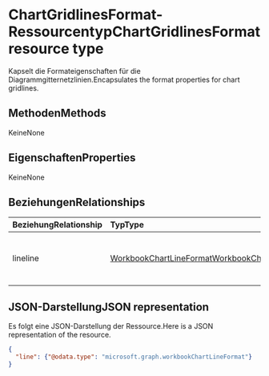 # <a name="chartgridlinesformat-resource-type"></a><span data-ttu-id="be770-101">ChartGridlinesFormat-Ressourcentyp</span><span class="sxs-lookup"><span data-stu-id="be770-101">ChartGridlinesFormat resource type</span></span>

<span data-ttu-id="be770-102">Kapselt die Formateigenschaften für die Diagrammgitternetzlinien.</span><span class="sxs-lookup"><span data-stu-id="be770-102">Encapsulates the format properties for chart gridlines.</span></span>


## <a name="methods"></a><span data-ttu-id="be770-103">Methoden</span><span class="sxs-lookup"><span data-stu-id="be770-103">Methods</span></span>
<span data-ttu-id="be770-104">Keine</span><span class="sxs-lookup"><span data-stu-id="be770-104">None</span></span>

## <a name="properties"></a><span data-ttu-id="be770-105">Eigenschaften</span><span class="sxs-lookup"><span data-stu-id="be770-105">Properties</span></span>
<span data-ttu-id="be770-106">Keine</span><span class="sxs-lookup"><span data-stu-id="be770-106">None</span></span>

## <a name="relationships"></a><span data-ttu-id="be770-107">Beziehungen</span><span class="sxs-lookup"><span data-stu-id="be770-107">Relationships</span></span>
| <span data-ttu-id="be770-108">Beziehung</span><span class="sxs-lookup"><span data-stu-id="be770-108">Relationship</span></span> | <span data-ttu-id="be770-109">Typ</span><span class="sxs-lookup"><span data-stu-id="be770-109">Type</span></span>   |<span data-ttu-id="be770-110">Beschreibung</span><span class="sxs-lookup"><span data-stu-id="be770-110">Description</span></span>|
|:---------------|:--------|:----------|
|<span data-ttu-id="be770-111">line</span><span class="sxs-lookup"><span data-stu-id="be770-111">line</span></span>|[<span data-ttu-id="be770-112">WorkbookChartLineFormat</span><span class="sxs-lookup"><span data-stu-id="be770-112">WorkbookChartLineFormat</span></span>](chartlineformat.md)|<span data-ttu-id="be770-p101">Stellt die Formatierung der Diagrammlinien dar. Schreibgeschützt.</span><span class="sxs-lookup"><span data-stu-id="be770-p101">Represents chart line formatting. Read-only.</span></span>|


## <a name="json-representation"></a><span data-ttu-id="be770-115">JSON-Darstellung</span><span class="sxs-lookup"><span data-stu-id="be770-115">JSON representation</span></span>

<span data-ttu-id="be770-116">Es folgt eine JSON-Darstellung der Ressource.</span><span class="sxs-lookup"><span data-stu-id="be770-116">Here is a JSON representation of the resource.</span></span>

<!--{
  "blockType": "resource",
  "optionalProperties": [],
  "baseType": "microsoft.graph.entity",
  "@odata.type": "microsoft.graph.workbookChartGridlinesFormat"
}-->

```json
{
  "line": {"@odata.type": "microsoft.graph.workbookChartLineFormat"}
}
```


<!-- uuid: 8fcb5dbc-d5aa-4681-8e31-b001d5168d79
2015-10-25 14:57:30 UTC -->
<!-- {
  "type": "#page.annotation",
  "description": "ChartGridlinesFormat resource",
  "keywords": "",
  "section": "documentation",
  "tocPath": ""
}-->